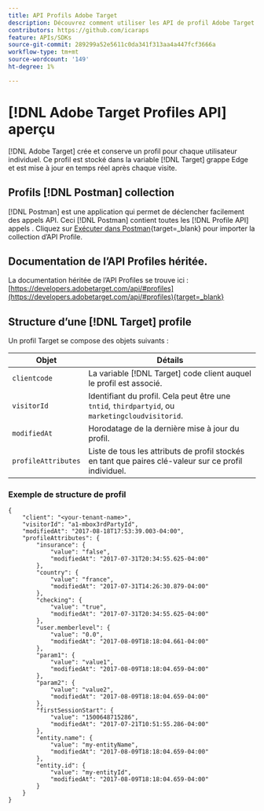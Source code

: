 ```yaml
---
title: API Profils Adobe Target
description: Découvrez comment utiliser les API de profil Adobe Target pour envoyer des données de visiteur à [!DNL Target].
contributors: https://github.com/icaraps
feature: APIs/SDKs
source-git-commit: 289299a52e5611c0da341f313aa4a447fcf3666a
workflow-type: tm+mt
source-wordcount: '149'
ht-degree: 1%

---
```


# [!DNL Adobe Target Profiles API] aperçu

[!DNL Adobe Target] crée et conserve un profil pour chaque utilisateur individuel. Ce profil est stocké dans la variable [!DNL Target] grappe Edge et est mise à jour en temps réel après chaque visite.

## Profils [!DNL Postman] collection

[!DNL Postman] est une application qui permet de déclencher facilement des appels API. Ceci [!DNL Postman] contient toutes les [!DNL Profile API] appels . Cliquez sur [Exécuter dans Postman](https://www.getpostman.com/collections/ec7376f9028977ccaa99){target=_blank} pour importer la collection d’API Profile.

## Documentation de l’API Profiles héritée.

La documentation héritée de l’API Profiles se trouve ici : [https://developers.adobetarget.com/api/#profiles](https://developers.adobetarget.com/api/#profiles){target=_blank}

## Structure d’une [!DNL Target] profile

Un profil Target se compose des objets suivants :

| Objet | Détails |
| --- | --- |
| `clientcode` | La variable [!DNL Target] code client auquel le profil est associé. |
| `visitorId` | Identifiant du profil. Cela peut être une `tntid`, `thirdpartyid`, ou `marketingcloudvisitorid`. |
| `modifiedAt` | Horodatage de la dernière mise à jour du profil. |
| `profileAttributes` | Liste de tous les attributs de profil stockés en tant que paires clé-valeur sur ce profil individuel. |

### Exemple de structure de profil

```
{
    "client": "<your-tenant-name>",
    "visitorId": "a1-mbox3rdPartyId",
    "modifiedAt": "2017-08-18T17:53:39.003-04:00",
    "profileAttributes": {
        "insurance": {
            "value": "false",
            "modifiedAt": "2017-07-31T20:34:55.625-04:00"
        },
        "country": {
            "value": "france",
            "modifiedAt": "2017-07-31T14:26:30.879-04:00"
        },
        "checking": {
            "value": "true",
            "modifiedAt": "2017-07-31T20:34:55.625-04:00"
        },
        "user.memberlevel": {
            "value": "0.0",
            "modifiedAt": "2017-08-09T18:18:04.661-04:00"
        },
        "param1": {
            "value": "value1",
            "modifiedAt": "2017-08-09T18:18:04.659-04:00"
        },
        "param2": {
            "value": "value2",
            "modifiedAt": "2017-08-09T18:18:04.659-04:00"
        },
        "firstSessionStart": {
            "value": "1500648715286",
            "modifiedAt": "2017-07-21T10:51:55.286-04:00"
        },
        "entity.name": {
            "value": "my-entityName",
            "modifiedAt": "2017-08-09T18:18:04.659-04:00"
        },
        "entity.id": {
            "value": "my-entityId",
            "modifiedAt": "2017-08-09T18:18:04.659-04:00"
        }
    }
}
```
